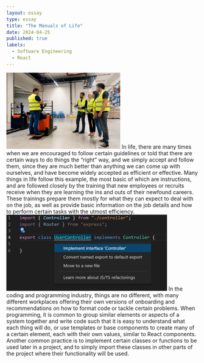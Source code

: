 ```yaml
---
layout: essay
type: essay
title: "The Manuals of Life"
date: 2024-04-25
published: true
labels:
  - Software Engineering
  - React
---
```


<img height="200px" class="img-thumbnail" src="../img/design-pattern/job_training.jpg">
In life, there are many times when we are encouraged to follow certain guidelines or told that there are certain ways to do things the “right” way, and we simply accept and follow them, since they are much better than anything we can come up with ourselves, and have become widely accepted as efficient or effective. Many things in life follow this example, the most basic of which are instructions, and are followed closely by the training that new employees or recruits receive when they are learning the ins and outs of their newfound careers. These trainings prepare them mostly for what they can expect to deal with on the job, as well as provide basic information on the job details and how to perform certain tasks with the utmost efficiency.


<img height="200px" class="img-thumbnail" src="../img/design-pattern/import_implement.png">
In the coding and programming industry, things are no different, with many different workplaces offering their own versions of onboarding and recommendations on how to format code or tackle certain problems. When programming, it is common to group similar elements or aspects of a system together and write code such that it is easy to understand what each thing will do, or use templates or base components to create many of a certain element, each with their own values, similar to React components. Another common practice is to implement certain classes or functions to be used later in a project, and to simply import these classes in other parts of the project where their functionality will be used.
